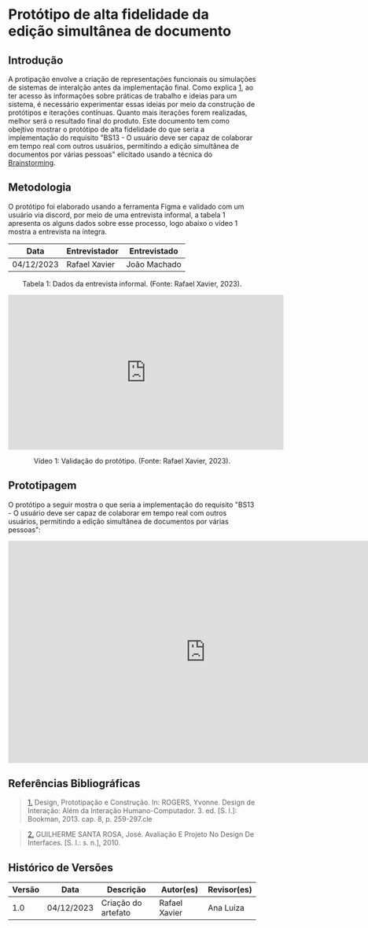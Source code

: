 # Protótipo de alta fidelidade da edição simultânea de documento

## Introdução

A protipação envolve a criação de representações funcionais ou simulações de sistemas de interalção antes da
implementação final. Como explica <a id="REF1" href="#anchor_1">1</a>, ao ter acesso às informações sobre práticas de trabalho e ideias para um
sistema, é necessário experimentar essas ideias por meio da construção de protótipos e iterações contínuas. Quanto
mais iterações forem realizadas, melhor será o resultado final do produto. Este documento tem como obejtivo
mostrar o protótipo de alta fidelidade do que seria a implementação do requisito "BS13 -  O usuário deve ser capaz
de colaborar em tempo real com outros usuários, permitindo a edição simultânea de documentos por várias pessoas"
 elicitado usando a técnica do [Brainstorming](https://requisitos-de-software.github.io/2023.2-LibreOffice/elicitacao/tecnicas/brainstorming/).

## Metodologia

O protótipo foi elaborado usando a ferramenta Figma e validado com um usuário via discord, por meio de uma entrevista informal, a tabela 1 apresenta os alguns dados sobre esse processo, logo abaixo o vídeo 1 mostra a entrevista na íntegra.

<center>

| Data | Entrevistador      | Entrevistado     |
| ------ | ---------- | -------------------- | 
| 04/12/2023  | Rafael Xavier | João Machado  | 



<div style="text-align: center">
<p> Tabela 1: Dados da entrevista informal. (Fonte: Rafael Xavier, 2023). </p>
</div>

<iframe width="560" height="315" src="https://www.youtube.com/embed/MPklcuLgr5o?si=-fjYyr5B16YJTl-S" title="YouTube video player" frameborder="0" allow="accelerometer; autoplay; clipboard-write; encrypted-media; gyroscope; picture-in-picture; web-share" allowfullscreen></iframe>

<div style="text-align: center">
<p> Vídeo 1: Validação do protótipo. (Fonte: Rafael Xavier, 2023). </p>
</div>

</center>

## Prototipagem 

O protótipo a seguir mostra o que seria a implementação do requisito "BS13 -  O usuário deve ser capaz
de colaborar em tempo real com outros usuários, permitindo a edição simultânea de documentos por várias pessoas":

<iframe style="border: 1px solid rgba(0, 0, 0, 0.1);" width="800" height="450" src="https://www.figma.com/embed?embed_host=share&url=https%3A%2F%2Fwww.figma.com%2Ffile%2FS0R2jHs28ijYm4355k3yLz%2Fprototipo%3Ftype%3Ddesign%26node-id%3D0%253A1%26mode%3Ddesign%26t%3DPIERIH1D7q5RZzUa-1" allowfullscreen></iframe>

## Referências Bibliográficas

> <a id="anchor_1" href="#REF1">1.</a> Design, Prototipação e Construção. In: ROGERS, Yvonne. Design de Interação: Além da Interação Humano-Computador. 3. ed. [S. l.]: Bookman, 2013. cap. 8, p. 259-297.cle

> <a id="anchor_2" href="#REF2">2.</a> GUILHERME SANTA ROSA, José. Avaliação E Projeto No Design De Interfaces. [S. l.: s. n.], 2010.

## Histórico de Versões

| Versão | Data       | Descrição                            | Autor(es)                                      | Revisor(es)                                    |
| ------ | ---------- | ------------------------------------ | ---------------------------------------------- | ---------------------------------------------- |
| 1.0   | 04/12/2023 | Criação do artefato  | Rafael Xavier   | Ana Luíza |